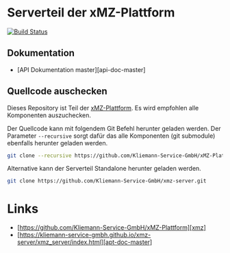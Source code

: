 # Serverteil der xMZ-Plattform

[![Build Status](https://travis-ci.org/Kliemann-Service-GmbH/xmz-server.svg?branch=master)](https://travis-ci.org/Kliemann-Service-GmbH/xmz-server)

## Dokumentation

- [API Dokumentation master][api-doc-master]

## Quellcode auschecken

Dieses Repository ist Teil der [xMZ-Plattform][xmz]. Es wird empfohlen alle Komponenten
auszuchecken.

Der Quellcode kann mit folgendem Git Befehl herunter geladen werden.
Der Parameter `--recursive` sorgt dafür das alle Komponenten (git submodule)
ebenfalls herunter geladen werden.

```bash
git clone --recursive https://github.com/Kliemann-Service-GmbH/xMZ-Plattform.git
```

Alternative kann der Serverteil Standalone herunter geladen werden.

```bash
git clone https://github.com/Kliemann-Service-GmbH/xmz-server.git
```



# Links

- [https://github.com/Kliemann-Service-GmbH/xMZ-Plattform][xmz]
- [https://kliemann-service-gmbh.github.io/xmz-server/xmz_server/index.html][apt-doc-master]


[xmz]: https://github.com/Kliemann-Service-GmbH/xMZ-Plattform
[xmz-server]: https://github.com/Kliemann-Service-GmbH/xmz-server
[apt-doc-master]: https://kliemann-service-gmbh.github.io/xmz-server/xmz_server/index.html
